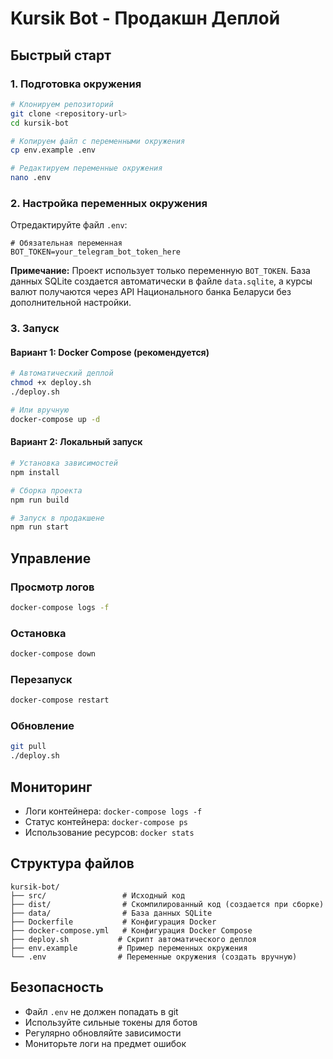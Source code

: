 # Kursik Bot - Продакшн Деплой

## Быстрый старт

### 1. Подготовка окружения

```bash
# Клонируем репозиторий
git clone <repository-url>
cd kursik-bot

# Копируем файл с переменными окружения
cp env.example .env

# Редактируем переменные окружения
nano .env
```

### 2. Настройка переменных окружения

Отредактируйте файл `.env`:

```env
# Обязательная переменная
BOT_TOKEN=your_telegram_bot_token_here
```

**Примечание:** Проект использует только переменную `BOT_TOKEN`. База данных SQLite создается автоматически в файле `data.sqlite`, а курсы валют получаются через API Национального банка Беларуси без дополнительной настройки.

### 3. Запуск

#### Вариант 1: Docker Compose (рекомендуется)

```bash
# Автоматический деплой
chmod +x deploy.sh
./deploy.sh

# Или вручную
docker-compose up -d
```

#### Вариант 2: Локальный запуск

```bash
# Установка зависимостей
npm install

# Сборка проекта
npm run build

# Запуск в продакшене
npm run start
```

## Управление

### Просмотр логов
```bash
docker-compose logs -f
```

### Остановка
```bash
docker-compose down
```

### Перезапуск
```bash
docker-compose restart
```

### Обновление
```bash
git pull
./deploy.sh
```

## Мониторинг

- Логи контейнера: `docker-compose logs -f`
- Статус контейнера: `docker-compose ps`
- Использование ресурсов: `docker stats`

## Структура файлов

```
kursik-bot/
├── src/                 # Исходный код
├── dist/                # Скомпилированный код (создается при сборке)
├── data/                # База данных SQLite
├── Dockerfile           # Конфигурация Docker
├── docker-compose.yml   # Конфигурация Docker Compose
├── deploy.sh           # Скрипт автоматического деплоя
├── env.example         # Пример переменных окружения
└── .env                # Переменные окружения (создать вручную)
```

## Безопасность

- Файл `.env` не должен попадать в git
- Используйте сильные токены для ботов
- Регулярно обновляйте зависимости
- Мониторьте логи на предмет ошибок
